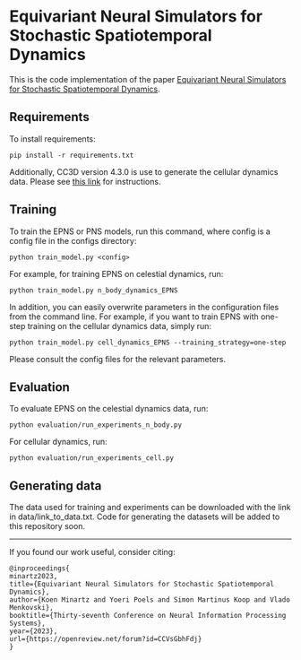 
# Equivariant Neural Simulators for Stochastic Spatiotemporal Dynamics

This is the code implementation of the paper [Equivariant Neural Simulators for Stochastic Spatiotemporal Dynamics](https://arxiv.org/abs/2305.14286).

## Requirements

To install requirements:

```setup
pip install -r requirements.txt
```

Additionally, CC3D version 4.3.0 is use to generate the cellular dynamics data. Please see [this link](https://compucell3d.org/SrcBin#A430) for instructions.

## Training

To train the EPNS or PNS models, run this command, where config is a config file in the configs directory:

```train
python train_model.py <config>
```

For example, for training EPNS on celestial dynamics, run:

```train
python train_model.py n_body_dynamics_EPNS
```

In addition, you can easily overwrite parameters in the configuration files from the command line. For example, if you want to train EPNS with one-step training on the cellular dynamics data, simply run:

```train
python train_model.py cell_dynamics_EPNS --training_strategy=one-step
```

Please consult the config files for the relevant parameters.

## Evaluation

To evaluate EPNS on the celestial dynamics data, run:

```eval
python evaluation/run_experiments_n_body.py
```

For cellular dynamics, run:

```eval
python evaluation/run_experiments_cell.py
```

## Generating data

The data used for training and experiments can be downloaded with the link in data/link_to_data.txt. Code for generating the datasets will be added to this repository soon.

---

If you found our work useful, consider citing:

```
@inproceedings{
minartz2023,
title={Equivariant Neural Simulators for Stochastic Spatiotemporal Dynamics},
author={Koen Minartz and Yoeri Poels and Simon Martinus Koop and Vlado Menkovski},
booktitle={Thirty-seventh Conference on Neural Information Processing Systems},
year={2023},
url={https://openreview.net/forum?id=CCVsGbhFdj}
}
```



